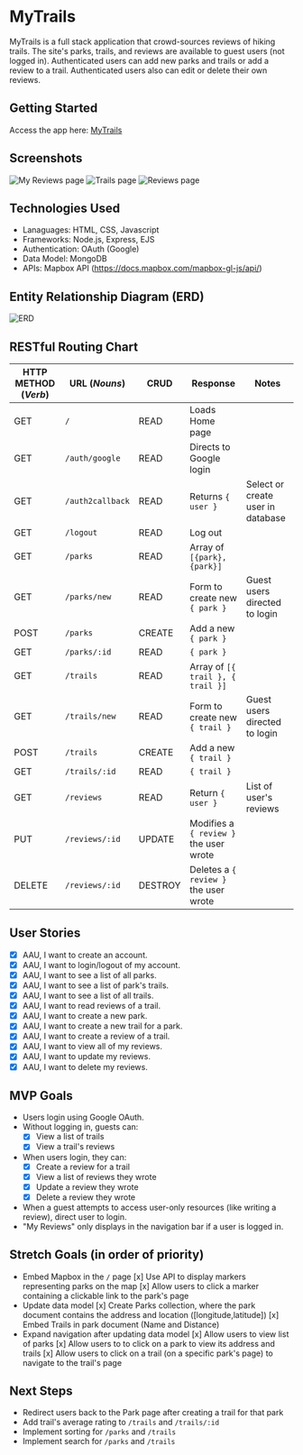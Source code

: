 # MyTrails
MyTrails is a full stack application that crowd-sources reviews of hiking trails. The site's parks, trails, and reviews are available to guest users (not logged in). Authenticated users can add new parks and trails or add a review to a trail. Authenticated users also can edit or delete their own reviews.

## Getting Started
Access the app here: [MyTrails](https://my-trails-app-d6518553f042.herokuapp.com/)

## Screenshots
![My Reviews page](wireframes/my-reviews.png)
![Trails page](wireframes/trail-mvp.png)
![Reviews page](wireframes/reviews-mvp.png)

## Technologies Used
* Lanaguages: HTML, CSS, Javascript
* Frameworks: Node.js, Express, EJS
* Authentication: OAuth (Google)
* Data Model: MongoDB
* APIs: Mapbox API (https://docs.mapbox.com/mapbox-gl-js/api/)

## Entity Relationship Diagram (ERD)
![ERD](wireframes/ERD-final.png)

## RESTful Routing Chart
| HTTP METHOD (_Verb_) | URL (_Nouns_)     | CRUD    | Response          | Notes        |
| -------------------- | ----------------- | ------- | ----------------- | ------------ |
| GET | `/` | READ | Loads Home page
| GET | `/auth/google` | READ | Directs to Google login | |
| GET | `/auth2callback` | READ | Returns `{ user }` | Select or create user in database |
| GET | `/logout` | READ | Log out
| GET | `/parks` | READ | Array of `[{park}, {park}]` | |
| GET | `/parks/new` | READ | Form to create new `{ park }` | Guest users directed to login |
| POST | `/parks` | CREATE | Add a new `{ park }` |  |
| GET | `/parks/:id` | READ | `{ park }` | |
| GET | `/trails` | READ | Array of  `[{ trail }, { trail }]` | |
| GET | `/trails/new` | READ | Form to create new `{ trail }` | Guest users directed to login|
| POST | `/trails` | CREATE | Add a new `{ trail }` | |
| GET | `/trails/:id` | READ | `{ trail }` | |
| GET | `/reviews` | READ | Return `{ user }` | List of user's reviews|
| PUT | `/reviews/:id` | UPDATE | Modifies a `{ review }` the user wrote|  |
| DELETE | `/reviews/:id` | DESTROY | Deletes a `{ review }` the user wrote| |

## User Stories
- [x] AAU, I want to create an account.
- [x] AAU, I want to login/logout of my account.
- [x] AAU, I want to see a list of all parks.
- [x] AAU, I want to see a list of park's trails.
- [x] AAU, I want to see a list of all trails.
- [x] AAU, I want to read reviews of a trail.
- [x] AAU, I want to create a new park.
- [x] AAU, I want to create a new trail for a park.
- [x] AAU, I want to create a review of a trail.
- [x] AAU, I want to view all of my reviews.
- [x] AAU, I want to update my reviews.
- [x] AAU, I want to delete my reviews.

## MVP Goals
* Users  login using Google OAuth.
* Without logging in, guests can:
    - [x] View a list of trails
    - [x] View a trail's reviews
* When users login, they can:
    - [x] Create a review for a trail
    - [x] View a list of reviews they wrote
    - [x] Update a review they wrote
    - [x] Delete a review they wrote
* When a guest attempts to access user-only resources (like writing a review), direct user to login.
* "My Reviews" only displays in the navigation bar if a user is logged in.


## Stretch Goals (in order of priority)
* Embed Mapbox in the `/` page
    [x] Use API to display markers representing parks on the map
    [x] Allow users to click a marker containing a clickable link to the park's page
* Update data model
    [x] Create Parks collection, where the park document contains the address and location ([longitude,latitude])
    [x] Embed Trails in park document (Name and Distance)
* Expand navigation after updating data model
    [x] Allow users to view list of parks
    [x] Allow users to to click on a park to view its address and trails
    [x] Allow users to click on a trail (on a specific park's page) to navigate to the trail's page

## Next Steps
* Redirect users back to the Park page after creating a trail for that park
* Add trail's average rating to `/trails` and `/trails/:id`
* Implement sorting for `/parks` and `/trails`
* Implement search for `/parks` and `/trails`


